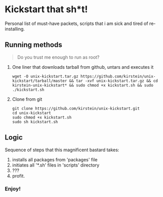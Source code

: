 # Kickstart that sh*t!

Personal list of must-have packets, scripts that i am sick and tired of re-installing.

## Running methods
> Do you trust me enough to run as root?

1. One liner that downloads tarball from github, untars and executes it

    ```
    wget -O unix-kickstart.tar.gz https://github.com/kirstein/unix-kickstart/tarball/master && tar -xvf unix-kickstart.tar.gz && cd kirstein-unix-kickstart* && sudo chmod +x kickstart.sh && sudo ./kickstart.sh
    ```

2. Clone from git

    ```
    git clone https://github.com/kirstein/unix-kickstart.git
    cd unix-kickstart
    sudo chmod +x kickstart.sh
    sudo sh kickstart.sh
    ```

## Logic

Sequence of steps that this magnificent bastard takes:

1. installs all packages from 'packages' file
2. initiates all '*.sh' files in 'scripts' directory
3. ???
4. profit.

### Enjoy!